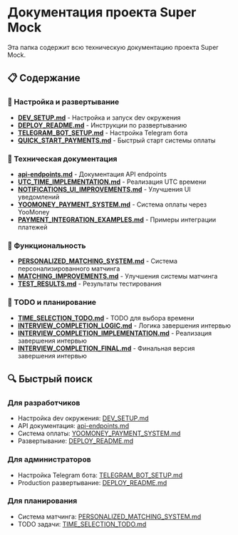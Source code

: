# Документация проекта Super Mock

Эта папка содержит всю техническую документацию проекта Super Mock.

## 📋 Содержание

### 🚀 Настройка и развертывание

- **[DEV_SETUP.md](./DEV_SETUP.md)** - Настройка и запуск dev окружения
- **[DEPLOY_README.md](./DEPLOY_README.md)** - Инструкции по развертыванию
- **[TELEGRAM_BOT_SETUP.md](./TELEGRAM_BOT_SETUP.md)** - Настройка Telegram бота
- **[QUICK_START_PAYMENTS.md](./QUICK_START_PAYMENTS.md)** - Быстрый старт системы оплаты

### 🔧 Техническая документация

- **[api-endpoints.md](./api-endpoints.md)** - Документация API endpoints
- **[UTC_TIME_IMPLEMENTATION.md](./UTC_TIME_IMPLEMENTATION.md)** - Реализация UTC времени
- **[NOTIFICATIONS_UI_IMPROVEMENTS.md](./NOTIFICATIONS_UI_IMPROVEMENTS.md)** - Улучшения UI уведомлений
- **[YOOMONEY_PAYMENT_SYSTEM.md](./YOOMONEY_PAYMENT_SYSTEM.md)** - Система оплаты через YooMoney
- **[PAYMENT_INTEGRATION_EXAMPLES.md](./PAYMENT_INTEGRATION_EXAMPLES.md)** - Примеры интеграции платежей

### 🎯 Функциональность

- **[PERSONALIZED_MATCHING_SYSTEM.md](./PERSONALIZED_MATCHING_SYSTEM.md)** - Система персонализированного матчинга
- **[MATCHING_IMPROVEMENTS.md](./MATCHING_IMPROVEMENTS.md)** - Улучшения системы матчинга
- **[TEST_RESULTS.md](./TEST_RESULTS.md)** - Результаты тестирования

### 📝 TODO и планирование

- **[TIME_SELECTION_TODO.md](./TIME_SELECTION_TODO.md)** - TODO для выбора времени
- **[INTERVIEW_COMPLETION_LOGIC.md](./INTERVIEW_COMPLETION_LOGIC.md)** - Логика завершения интервью
- **[INTERVIEW_COMPLETION_IMPLEMENTATION.md](./INTERVIEW_COMPLETION_IMPLEMENTATION.md)** - Реализация завершения интервью
- **[INTERVIEW_COMPLETION_FINAL.md](./INTERVIEW_COMPLETION_FINAL.md)** - Финальная версия завершения интервью

## 🔍 Быстрый поиск

### Для разработчиков

- Настройка dev окружения: [DEV_SETUP.md](./DEV_SETUP.md)
- API документация: [api-endpoints.md](./api-endpoints.md)
- Система оплаты: [YOOMONEY_PAYMENT_SYSTEM.md](./YOOMONEY_PAYMENT_SYSTEM.md)
- Развертывание: [DEPLOY_README.md](./DEPLOY_README.md)

### Для администраторов

- Настройка Telegram бота: [TELEGRAM_BOT_SETUP.md](./TELEGRAM_BOT_SETUP.md)
- Production развертывание: [DEPLOY_README.md](./DEPLOY_README.md)

### Для планирования

- Система матчинга: [PERSONALIZED_MATCHING_SYSTEM.md](./PERSONALIZED_MATCHING_SYSTEM.md)
- TODO задачи: [TIME_SELECTION_TODO.md](./TIME_SELECTION_TODO.md)
